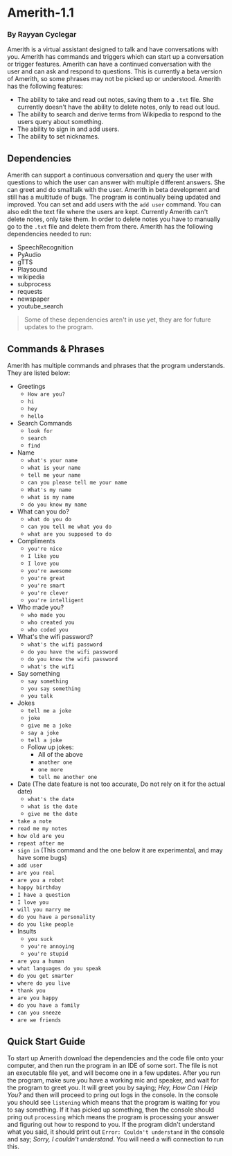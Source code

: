 # Amerith-1.1
### By Rayyan Cyclegar

Amerith is a virtual assistant designed to talk and have conversations with you. Amerith has commands and triggers which can start up a conversation or trigger features. Amerith can have a continued conversation with the user and can ask and respond to questions. This is currently a beta version of Amerith, so some phrases may not be picked up or understood. Amerith has the following features:
* The ability to take and read out notes, saving them to a `.txt` file. She currently doesn't have the ability to delete notes, only to read out loud.
* The ability to search and derive terms from Wikipedia to respond to the users query about something.
* The ability to sign in and add users.
* The ability to set nicknames.

## Dependencies
Amerith can support a continuous conversation and query the user with questions to which the user can answer with multiple different answers. She can greet and do smalltalk with the user. Amerith in beta development and still has a multitude of bugs. The program is continually being updated and improved. You can set and add users with the `add user` command. You can also edit the text file where the users are kept. Currently Amerith can't delete notes, only take them. In order to delete notes you have to manually go to the `.txt` file and delete them from there. Amerith has the following dependencies needed to run:
* SpeechRecognition
* PyAudio
* gTTS
* Playsound
* wikipedia
* subprocess
* requests
* newspaper
* youtube_search
 > Some of these dependencies aren't in use yet, they are for future updates to the program.
 
## Commands & Phrases
Amerith has multiple commands and phrases that the program understands. They are listed below:
* Greetings
  * `How are you?`
  * `hi`
  * `hey`
  * `hello`
* Search Commands
  * `look for`
  * `search`
  * `find`
* Name
  * `what's your name`
  * `what is your name`
  * `tell me your name`
  * `can you please tell me your name`
  * `What's my name`
  * `what is my name`
  * `do you know my name`
* What can you do?
  * `what do you do`
  * `can you tell me what you do`
  * `what are you supposed to do`
* Compliments
  * `you're nice`
  * `I like you`
  * `I love you`
  * `you're awesome`
  * `you're great`
  * `you're smart`
  * `you're clever`
  * `you're intelligent`
* Who made you?
  * `who made you`
  * `who created you`
  * `who coded you`
* What's the wifi password?
  * `what's the wifi password`
  * `do you have the wifi password`
  * `do you know the wifi password`
  * `what's the wifi`
* Say something
  * `say something`
  * `you say something`
  * `you talk`
* Jokes
  * `tell me a joke`
  * `joke`
  * `give me a joke`
  * `say a joke`
  * `tell a joke`
  * Follow up jokes:
    * All of the above
    * `another one`
    * `one more`
    * `tell me another one`
* Date (The date feature is not too accurate, Do not rely on it for the actual date)
  * `what's the date`
  * `what is the date`
  * `give me the date`
* `take a note`
* `read me my notes`
* `how old are you`
* `repeat after me`
* `sign in` (This command and the one below it are experimental, and may have some bugs)
* `add user`
* `are you real`
* `are you a robot`
* `happy birthday`
* `I have a question`
* `I love you`
* `will you marry me`
* `do you have a personality`
* `do you like people`
* Insults
  * `you suck`
  * `you're annoying`
  * `you're stupid`
* `are you a human`
* `what languages do you speak`
* `do you get smarter`
* `where do you live`
* `thank you`
* `are you happy`
* `do you have a family`
* `can you sneeze`
* `are we friends`

## Quick Start Guide
To start up Amerith download the dependencies and the code file onto your computer, and then run the program in an IDE of some sort. The file is not an executable file yet, and will become one in a few updates. After you run the program, make sure you have a working mic and speaker, and wait for the program to greet you. It will greet you by saying; *Hey, How Can I Help You?* and then will proceed to pring out logs in the console. In the console you should see `listening` which means that the program is waiting for you to say something. If it has picked up something, then the console should pring out `processing` which means the program is processing your answer and figuring out how to respond to you. If the program didn't understand what you said, it should print out `Error: Couldn't understand` in the console and say; *Sorry, I couldn't understand*. You will need a wifi connection to run this.

  
  
